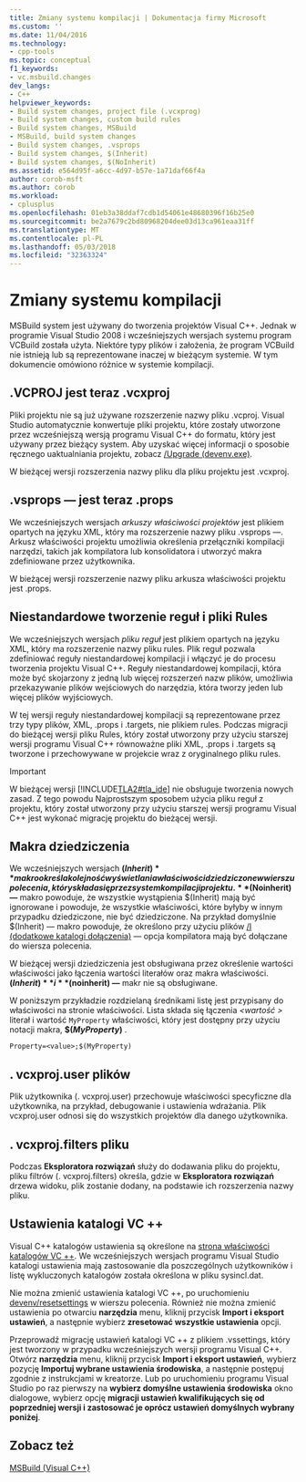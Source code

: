 ```yaml
---
title: Zmiany systemu kompilacji | Dokumentacja firmy Microsoft
ms.custom: ''
ms.date: 11/04/2016
ms.technology:
- cpp-tools
ms.topic: conceptual
f1_keywords:
- vc.msbuild.changes
dev_langs:
- C++
helpviewer_keywords:
- Build system changes, project file (.vcxprog)
- Build system changes, custom build rules
- Build system changes, MSBuild
- MSBuild, build system changes
- Build system changes, .vsprops
- Build system changes, $(Inherit)
- Build system changes, $(NoInherit)
ms.assetid: e564d95f-a6cc-4d97-b57e-1a71daf66f4a
author: corob-msft
ms.author: corob
ms.workload:
- cplusplus
ms.openlocfilehash: 01eb3a38ddaf7cdb1d54061e48680396f16b25e0
ms.sourcegitcommit: be2a7679c2bd80968204dee03d13ca961eaa31ff
ms.translationtype: MT
ms.contentlocale: pl-PL
ms.lasthandoff: 05/03/2018
ms.locfileid: "32363324"
---
```

# <a name="build-system-changes"></a>Zmiany systemu kompilacji
MSBuild system jest używany do tworzenia projektów Visual C++. Jednak w programie Visual Studio 2008 i wcześniejszych wersjach systemu program VCBuild została użyta. Niektóre typy plików i założenia, że program VCBuild nie istnieją lub są reprezentowane inaczej w bieżącym systemie. W tym dokumencie omówiono różnice w systemie kompilacji.  
  
## <a name="vcproj-is-now-vcxproj"></a>.VCPROJ jest teraz .vcxproj  
 Pliki projektu nie są już używane rozszerzenie nazwy pliku .vcproj. Visual Studio automatycznie konwertuje pliki projektu, które zostały utworzone przez wcześniejszą wersją programu Visual C++ do formatu, który jest używany przez bieżący system. Aby uzyskać więcej informacji o sposobie ręcznego uaktualniania projektu, zobacz [/Upgrade (devenv.exe)](/visualstudio/ide/reference/upgrade-devenv-exe).  
  
 W bieżącej wersji rozszerzenia nazwy pliku dla pliku projektu jest .vcxproj.  
  
## <a name="vsprops-is-now-props"></a>.vsprops — jest teraz .props  
 We wcześniejszych wersjach *arkuszy właściwości projektów* jest plikiem opartych na języku XML, który ma rozszerzenie nazwy pliku .vsprops —. Arkusz właściwości projektu umożliwia określenia przełączniki kompilacji narzędzi, takich jak kompilatora lub konsolidatora i utworzyć makra zdefiniowane przez użytkownika.  
  
 W bieżącej wersji rozszerzenie nazwy pliku arkusza właściwości projektu jest .props.  
  
## <a name="custom-build-rules-and-rules-files"></a>Niestandardowe tworzenie reguł i pliki Rules  
 We wcześniejszych wersjach *pliku reguł* jest plikiem opartych na języku XML, który ma rozszerzenie nazwy pliku rules. Plik reguł pozwala zdefiniować reguły niestandardowej kompilacji i włączyć je do procesu tworzenia projektu Visual C++. Reguły niestandardowej kompilacji, która może być skojarzony z jedną lub więcej rozszerzeń nazw plików, umożliwia przekazywanie plików wejściowych do narzędzia, która tworzy jeden lub więcej plików wyjściowych.  
  
 W tej wersji reguły niestandardowej kompilacji są reprezentowane przez trzy typy plików, XML, .props i .targets, nie plikiem rules. Podczas migracji do bieżącej wersji pliku Rules, który został utworzony przy użyciu starszej wersji programu Visual C++ równoważne pliki XML, .props i .targets są tworzone i przechowywane w projekcie wraz z oryginalnego pliku rules.  
  
> [!IMPORTANT]
>  W bieżącej wersji [!INCLUDE[TLA2#tla_ide](../build/includes/tla2sharptla_ide_md.md)] nie obsługuje tworzenia nowych zasad. Z tego powodu Najprostszym sposobem użycia pliku reguł z projektu, który został utworzony przy użyciu starszej wersji programu Visual C++ jest wykonać migrację projektu do bieżącej wersji.  
  
## <a name="inheritance-macros"></a>Makra dziedziczenia  
 We wcześniejszych wersjach **$(Inherit)** makro określa kolejność wyświetlania właściwości dziedziczone w wierszu polecenia, który składa się przez system kompilacji projektu. **$(Noinherit) —** makro powoduje, że wszystkie wystąpienia $(Inherit) mają być ignorowane i powoduje, że wszystkie właściwości, które byłyby w innym przypadku dziedziczone, nie być dziedziczone. Na przykład domyślnie $(Inherit) — makro powoduje, że określono przy użyciu plików [/I (dodatkowe katalogi dołączenia)](../build/reference/i-additional-include-directories.md) — opcja kompilatora mają być dołączane do wiersza polecenia.  
  
 W bieżącej wersji dziedziczenia jest obsługiwana przez określenie wartości właściwości jako łączenia wartości literałów oraz makra właściwości. **$(Inherit)** i **$(noinherit) —** makr nie są obsługiwane.  
  
 W poniższym przykładzie rozdzielaną średnikami listę jest przypisany do właściwości na stronie właściwości. Lista składa się łączenia  *\<wartość >* literał i wartość `MyProperty` właściwości, który jest dostępny przy użyciu notacji makra, **$(***MyProperty***)** .  
  
```  
Property=<value>;$(MyProperty)  
```  
  
## <a name="vcxprojuser-files"></a>. vcxproj.user plików  
 Plik użytkownika (. vcxproj.user) przechowuje właściwości specyficzne dla użytkownika, na przykład, debugowanie i ustawienia wdrażania. Plik vcxproj.user odnosi się do wszystkich projektów dla danego użytkownika.  
  
## <a name="vcxprojfilters-file"></a>. vcxproj.filters pliku  
 Podczas **Eksploratora rozwiązań** służy do dodawania pliku do projektu, pliku filtrów (. vcxproj.filters) określa, gdzie w **Eksploratora rozwiązań** drzewa widoku, plik zostanie dodany, na podstawie ich rozszerzenia nazwy pliku.  
  
## <a name="vc-directories-settings"></a>Ustawienia katalogi VC ++  
 Visual C++ katalogów ustawienia są określone na [strona właściwości katalogów VC ++](../ide/vcpp-directories-property-page.md). We wcześniejszych wersjach programu Visual Studio katalogi ustawienia mają zastosowanie dla poszczególnych użytkowników i listę wykluczonych katalogów została określona w pliku sysincl.dat.  
  
 Nie można zmienić ustawienia katalogi VC ++, po uruchomieniu [devenv/resetsettings](/visualstudio/ide/reference/resetsettings-devenv-exe) w wierszu polecenia. Również nie można zmienić ustawienia po otwarciu **narzędzia** menu, kliknij przycisk **Import i eksport ustawień**, a następnie wybierz **zresetować wszystkie ustawienia** opcji.  
  
 Przeprowadź migrację ustawień katalogi VC ++ z plikiem .vssettings, który jest tworzony w przypadku wcześniejszych wersji programu Visual C++. Otwórz **narzędzia** menu, kliknij przycisk **Import i eksport ustawień**, wybierz pozycję **Importuj wybrane ustawienia środowiska**, a następnie postępuj zgodnie z instrukcjami w kreatorze. Lub po uruchomieniu programu Visual Studio po raz pierwszy na **wybierz domyślne ustawienia środowiska** okno dialogowe, wybierz opcję **migracji ustawień kwalifikujących się od poprzedniej wersji i zastosować je oprócz ustawień domyślnych wybrany poniżej**.  
  
## <a name="see-also"></a>Zobacz też  
 [MSBuild (Visual C++)](../build/msbuild-visual-cpp.md)